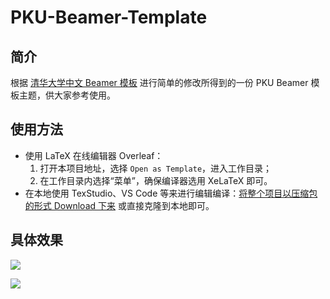 # PKU-Beamer-Template



## 简介

根据 [清华大学中文 Beamer 模板](https://www.overleaf.com/latex/templates/qing-hua-da-xue-zhong-wen-beamer-mo-ban/djcnhxpwhrks) 进行简单的修改所得到的一份 PKU Beamer 模板主题，供大家参考使用。

## 使用方法

* 使用 LaTeX 在线编辑器 Overleaf：
  1. 打开本项目地址，选择 `Open as Template`，进入工作目录；
  2. 在工作目录内选择“菜单”，确保编译器选用 XeLaTeX 即可。
* 在本地使用 TexStudio、VS Code 等来进行编辑编译：[将整个项目以压缩包的形式 Download 下来](https://github.com/synthpop123/PKU-Beamer-Template/archive/refs/heads/main.zip) 或直接克隆到本地即可。

## 具体效果

![](https://cdn.jsdelivr.net/gh/synthpop123/imagebed/img/20210514153632.jpg)

![](https://cdn.jsdelivr.net/gh/synthpop123/imagebed/img/20210514153724.jpg)
